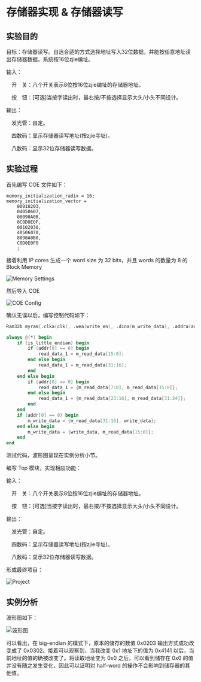 # 存储器实现 & 存储器读写

## 实验目的

目标：存储器读写。自选合适的方式选择地址写入32位数据，并能按任意地址读出存储器数据。系统按16位zjie编址。

输入：

　开　关：八个开关表示8位按16位zjie编址的存储器地址。

　按　钮：[可选]当按字读出时，最右按/不按选择显示大头/小头不同设计。

输出：

　发光管：自定。

　四数码：显示存储器读写地址(按zjie寻址)。

　八数码：显示32位存储器读写数据。

<!-- 注意：当地址不对齐时，

　读：需要读出几个相邻单元拚接。

　写：需要读出几个相邻单元拚接后写入。 -->

<!-- 检查：32位存储器的初始化coe文件为：

memory_initialization_radix = 16;

memory_initialization_vector = 00112233, 44556677, 8899AABB, CCDDEEFF;

选择在地址0~7写入字数据0x12345678，检查地址0~8的读出显示。 -->

## 实验过程

首先编写 COE 文件如下：

```
memory_initialization_radix = 16;
memory_initialization_vector =
    00010203,
    04050607,
    08090A0B,
    0C0D0E0F,
    00102030,
    40506070,
    8090A0B0,
    C0D0E0F0
    ;
```

接着利用 IP cores 生成一个 word size 为 32 bits，并且 words 的数量为 8 的 Block Memory

![Memory Settings](img/2020-04-21-14-18-42.png)

然后导入 COE

![COE Config](img/2020-04-21-14-19-40.png)

确认无误以后，编写控制代码如下：

```verilog
Ram32b myram(.clka(clk), .wea(write_en), .dina(m_write_data), .addra(addr[3:1]), .douta(m_read_data));

always @(*) begin
    if (is_little_endian) begin
        if (addr[0] == 0) begin
            read_data_1 = m_read_data[15:0];
        end else begin
            read_data_1 = m_read_data[31:16];
        end
    end else begin
        if (addr[0] == 0) begin
            read_data_1 = {m_read_data[7:0], m_read_data[15:8]};
        end else begin
            read_data_1 = {m_read_data[23:16], m_read_data[31:24]};
        end
    end
    if (addr[0] == 0) begin
        m_write_data = {m_read_data[31:16], write_data};
    end else begin
        m_write_data = {write_data, m_read_data[15:0]};
    end
end
```

测试代码，波形图呈现在实例分析小节。

编写 Top 模块，实现相应功能：

输入：

　开　关：八个开关表示8位按16位zjie编址的存储器地址。

　按　钮：[可选]当按字读出时，最右按/不按选择显示大头/小头不同设计。

输出：

　发光管：自定。

　四数码：显示存储器读写地址(按zjie寻址)。

　八数码：显示32位存储器读写数据。

形成最终项目：

![Project](img/2020-04-21-14-31-27.png)

## 实例分析

波形图如下：

![波形图](img/2020-04-21-14-04-23.png)

可以看出，在 big-endian 的模式下，原本的储存的数值 0x0203 输出方式成功改变成了 0x0302。接着可以观察到，当我改变 0x1 地址下的值为 0x4141 以后，当前地址的值的确被改变了。将读取地址变为 0x0 之后，可以看到储存在 0x0 的值并没有随之发生变化，因此可以证明对 half-word 的操作不会影响到储存器的其他值。
